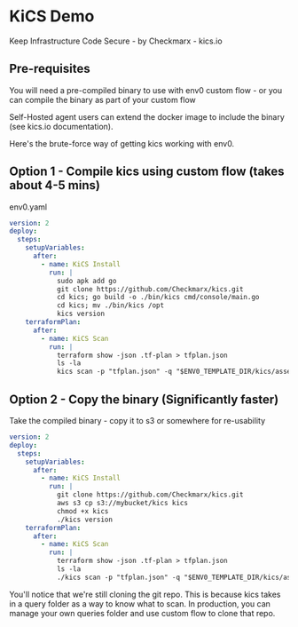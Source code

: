 # KiCS Demo

Keep Infrastructure Code Secure - by Checkmarx - kics.io

## Pre-requisites

You will need a pre-compiled binary to use with env0 custom flow - or you can compile the binary as part of your custom flow

Self-Hosted agent users can extend the docker image to include the binary (see kics.io documentation).

Here's the brute-force way of getting kics working with env0.

## Option 1 - Compile kics using custom flow (takes about 4-5 mins)

env0.yaml

```yaml
version: 2
deploy:
  steps:
    setupVariables:
      after:
        - name: KiCS Install
          run: | 
            sudo apk add go
            git clone https://github.com/Checkmarx/kics.git
            cd kics; go build -o ./bin/kics cmd/console/main.go
            cd kics; mv ./bin/kics /opt
            kics version
    terraformPlan:
      after:
        - name: KiCS Scan
          run: |
            terraform show -json .tf-plan > tfplan.json
            ls -la
            kics scan -p "tfplan.json" -q "$ENV0_TEMPLATE_DIR/kics/assets/queries"
```

## Option 2 - Copy the binary (Significantly faster)

Take the compiled binary - copy it to s3 or somewhere for re-usability

```yaml
version: 2
deploy:
  steps:
    setupVariables:
      after:
        - name: KiCS Install
          run: | 
            git clone https://github.com/Checkmarx/kics.git
            aws s3 cp s3://mybucket/kics kics
            chmod +x kics
            ./kics version
    terraformPlan:
      after:
        - name: KiCS Scan
          run: |
            terraform show -json .tf-plan > tfplan.json
            ls -la
            ./kics scan -p "tfplan.json" -q "$ENV0_TEMPLATE_DIR/kics/assets/queries"
```
You'll notice that we're still cloning the git repo.  This is because kics takes in a query folder as a way to know what to scan. 
In production, you can manage your own queries folder and use custom flow to clone that repo.